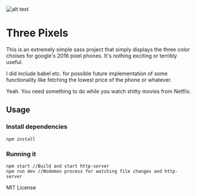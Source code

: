 ![alt text](https://i.gyazo.com/005a6de5579a6ee2b9e266b3f94ad5a0.png)

# Three Pixels

This is an extremely simple sass project that simply displays the three color choises for google's 2016 pixel phones. It's nothing exciting or terribly useful.

I did include babel etc. for possible future implementation of some functionality like fetching the lowest price of the phone or whatever.

Yeah. You need something to do while you watch shitty movies from Netflix.

## Usage

### Install dependencies

```
npm install
```
### Running it
```
npm start //Build and start http-server
npm run dev //Nodemon process for watching file changes and http-server
```

MIT License
